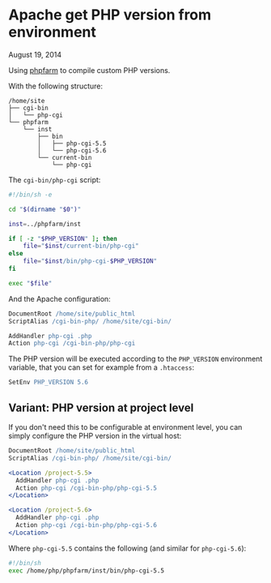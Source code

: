 # Apache get PHP version from environment
August 19, 2014

Using [phpfarm] to compile custom PHP versions.

[phpfarm]: https://github.com/cweiske/phpfarm

With the following structure:

```
/home/site
├── cgi-bin
│   └── php-cgi
└── phpfarm
    └── inst
        ├── bin
        │   ├── php-cgi-5.5
        │   └── php-cgi-5.6
        └── current-bin
            └── php-cgi
```

The `cgi-bin/php-cgi` script:

```sh
#!/bin/sh -e

cd "$(dirname "$0")"

inst=../phpfarm/inst

if [ -z "$PHP_VERSION" ]; then
    file="$inst/current-bin/php-cgi"
else
    file="$inst/bin/php-cgi-$PHP_VERSION"
fi

exec "$file"
```

And the Apache configuration:

```apache
DocumentRoot /home/site/public_html
ScriptAlias /cgi-bin-php/ /home/site/cgi-bin/

AddHandler php-cgi .php
Action php-cgi /cgi-bin-php/php-cgi
```

The PHP version will be executed according to the `PHP_VERSION`
environment variable, that you can set for example from a `.htaccess`:

```apache
SetEnv PHP_VERSION 5.6
```

## Variant: PHP version at project level

If you don't need this to be configurable at environment level, you can
simply configure the PHP version in the virtual host:

```apache
DocumentRoot /home/site/public_html
ScriptAlias /cgi-bin-php/ /home/site/cgi-bin/

<Location /project-5.5>
  AddHandler php-cgi .php
  Action php-cgi /cgi-bin-php/php-cgi-5.5
</Location>

<Location /project-5.6>
  AddHandler php-cgi .php
  Action php-cgi /cgi-bin-php/php-cgi-5.6
</Location>
```

Where `php-cgi-5.5` contains the following (and similar for
`php-cgi-5.6`):

```sh
#!/bin/sh
exec /home/php/phpfarm/inst/bin/php-cgi-5.5
```
